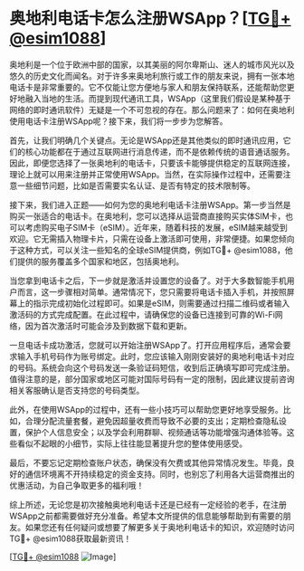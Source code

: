 # 奥地利电话卡怎么注册WSApp？[[TG💪+ @esim1088](https://t.me/s/esim1088)]

奥地利是一个位于欧洲中部的国家，以其美丽的阿尔卑斯山、迷人的城市风光以及悠久的历史文化而闻名。对于许多来奥地利旅行或工作的朋友来说，拥有一张本地电话卡是非常重要的。它不仅能让您方便地与家人和朋友保持联系，还能帮助您更好地融入当地的生活。而提到现代通讯工具，WSApp（这里我们假设是某种基于网络的即时通讯软件）无疑是一个不可忽视的存在。那么问题来了：如何在奥地利使用电话卡注册WSApp呢？接下来，我们将一步步为您解答。

首先，让我们明确几个关键点。无论是WSApp还是其他类似的即时通讯应用，它们的核心功能都在于通过互联网进行消息传递，而不是依赖传统的语音通话服务。因此，即便您选择了一张奥地利的电话卡，只要该卡能够提供稳定的互联网连接，理论上就可以用来注册并正常使用WSApp。当然，在实际操作过程中，还需要注意一些细节问题，比如是否需要实名认证、是否有特定的技术限制等。

接下来，我们进入正题——如何为您的奥地利电话卡注册WSApp。第一步当然是购买一张适合的电话卡。在奥地利，您可以选择从运营商直接购买实体SIM卡，也可以考虑购买电子SIM卡（eSIM）。近年来，随着科技的发展，eSIM越来越受到欢迎。它无需插入物理卡片，只需在设备上激活即可使用，非常便捷。如果您倾向于这种方式，可以关注一些知名的全球eSIM提供商，例如TG💪+ @esim1088，他们提供的服务覆盖多个国家和地区，包括奥地利。

当您拿到电话卡之后，下一步就是激活并设置您的设备了。对于大多数智能手机用户而言，这一步骤相对简单。通常情况下，您只需要将电话卡插入手机，并按照屏幕上的指示完成初始化过程即可。如果是eSIM，则需要通过扫描二维码或者输入激活码的方式完成配置。在此过程中，请确保您的设备已连接到可靠的Wi-Fi网络，因为首次激活时可能会涉及到数据下载和更新。

一旦电话卡成功激活，您就可以开始注册WSApp了。打开应用程序后，通常会要求输入手机号码作为账号绑定。此时，您应该输入刚刚安装好的奥地利电话卡对应的号码。系统会向这个号码发送一条验证码短信，收到后正确填写即可完成注册。值得注意的是，部分国家或地区可能对国际号码有一定的限制，因此建议提前咨询相关客服确认是否支持您的号码类型。

此外，在使用WSApp的过程中，还有一些小技巧可以帮助您更好地享受服务。比如，合理分配流量套餐，避免因超量收费而导致不必要的支出；定期检查隐私设置，保护个人信息安全；以及学会利用群聊、视频通话等功能增强沟通体验等。这些看似不起眼的小细节，实际上往往能显著提升您的整体使用感受。

最后，不要忘记定期检查账户状态，确保没有欠费或其他异常情况发生。毕竟，良好的通信环境离不开持续稳定的资金支持。同时，也别忘了利用各大运营商推出的优惠活动，为自己争取更多的福利哦！

综上所述，无论您是初次接触奥地利电话卡还是已经有一定经验的老手，在注册WSApp之前都需要做好充分准备。希望本文所提供的信息能够帮助到有需要的朋友。如果您还有任何疑问或想要了解更多关于奥地利电话卡的知识，欢迎随时访问TG💪+ @esim1088获取最新资讯！

[[TG💪+ @esim1088](https://t.me/s/esim1088) ![Image](https://i.postimg.cc/4NQfJmqS/Snipaste-2025-05-13-00-14-12.png)]